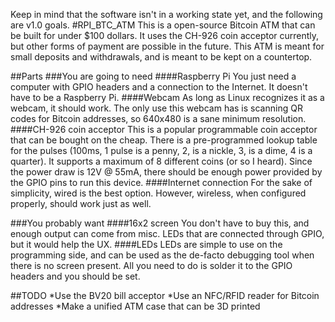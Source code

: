 Keep in mind that the software isn't in a working state yet, and the following are v1.0 goals.
#RPI_BTC_ATM
This is a open-source Bitcoin ATM that can be built for under $100 dollars. It uses the CH-926 coin acceptor currently, but other forms of payment are possible in the future. This ATM is meant for small deposits and withdrawals, and is meant to be kept on a countertop.

##Parts
###You are going to need
####Raspberry Pi
You just need a computer with GPIO headers and a connection to the Internet. It doesn't have to be a Raspberry Pi.
####Webcam
As long as Linux recognizes it as a webcam, it should work. The only use this webcam has is scanning QR codes for Bitcoin addresses, so 640x480 is a sane minimum resolution.
####CH-926 coin acceptor
This is a popular programmable coin acceptor that can be bought on the cheap. There is a pre-programmed lookup table for the pulses (100ms, 1 pulse is a penny, 2, is a nickle, 3, is a dime, 4 is a quarter). It supports a maximum of 8 different coins (or so I heard). Since the power draw is 12V @ 55mA, there should be enough power provided by the GPIO pins to run this device.
####Internet connection
For the sake of simplicity, wired is the best option. However, wireless, when configured properly, should work just as well.

###You probably want
####16x2 screen
You don't have to buy this, and enough output can come from misc. LEDs that are connected through GPIO, but it would help the UX.
####LEDs
LEDs are simple to use on the programming side, and can be used as the de-facto debugging tool when there is no screen present. All you need to do is solder it to the GPIO headers and you should be set.

##TODO
*Use the BV20 bill acceptor
*Use an NFC/RFID reader for Bitcoin addresses
*Make a unified ATM case that can be 3D printed